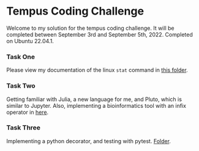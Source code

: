 <h1>Tempus Coding Challenge</h1>

Welcome to my solution for the tempus coding challenge. It will be completed between September 3rd and September 5th, 2022. Completed on Ubuntu 22.04.1.

<h3>Task One</h3>

Please view my documentation of the linux ```stat``` command in [this folder](task_01/).

<h3>Task Two</h3>

Getting familiar with Julia, a new language for me, and Pluto, which is similar to Jupyter. Also, implementing a bioinformatics tool with an infix operator in   [here](task_02/).

<h3>Task Three</h3>

Implementing a python decorator, and testing with pytest. [Folder](task_03/).
